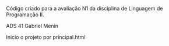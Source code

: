 Código criado para a avaliação N1 da disciplina de Linguagem de Programação II.

ADS 41
Gabriel Menin

Inicio o projeto por principal.html
